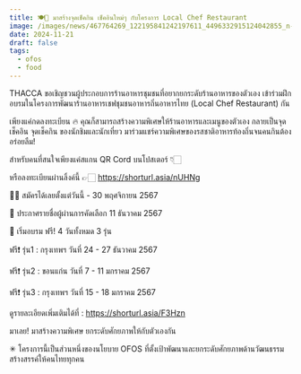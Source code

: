 ```yaml
---
title: 🍽️📸 มาสร้างจุดเช็คกิน เช็คอินใหม่ๆ กับโครงการ Local Chef Restaurant
image: /images/news/467764269_122195841242197611_4496332915124042855_n-2.jpg
date: 2024-11-21
draft: false
tags:
  - ofos
  - food
---
```

THACCA ขอเชิญชวนผู้ประกอบการร้านอาหารชุมชนที่อยากยกระดับร้านอาหารของตัวเอง เข้าร่วมฝึกอบรมในโครงการพัฒนาร้านอาหารเชฟชุมชนอาหารถิ่นอาหารไทย (Local Chef Restaurant) กัน



เพียงแค่กดลงทะเบียน 🔥 คุณก็สามารถสร้างความพิเศษให้ร้านอาหารและเมนูของตัวเอง กลายเป็นจุดเช็คอิน จุดเช็คกิน ของนักชิมและนักเที่ยว มาร่วมแชร์ความพิเศษของรสชาติอาหารท้องถิ่นจนคนกินต้องอร่อยลืม!



สำหรับคนที่สนใจเพียงแค่สแกน QR Cord บนโปสเตอร์ 👇🏻

หรือลงทะเบียนผ่านลิ้งค์นี้ 👉🏻 https://shorturl.asia/nUHNg



✍🏻 สมัครได้เลยตั้งแต่วันนี้ - 30 พฤศจิกายน 2567

📝 ประกาศรายชื่อผู้ผ่านการคัดเลือก 11 ธันวาคม 2567



📍 เริ่มอบรม ฟรี! 4 วันทั้งหมด 3 รุ่น

ฟรี❗️ รุ่น1 : กรุงเทพฯ วันที่ 24 - 27 ธันวาคม 2567

ฟรี❗️ รุ่น2 : ขอนแก่น วันที่ 7 - 11 มกราคม 2567

ฟรี❗️ รุ่น3 : กรุงเทพฯ วันที่ 15 - 18 มกราคม 2567



ดูรายละเอียดเพิ่มเติมได้ที่ : https://shorturl.asia/F3Hzn



มาเลย! มาสร้างความพิเศษ ยกระดับศักยภาพให้กับตัวเองกัน



✳︎ โครงการนี้เป็นส่วนหนึ่งของนโยบาย OFOS ที่ตั้งเป้าพัฒนาและยกระดับศักยภาพด้านวัฒนธรรมสร้างสรรค์ให้คนไทยทุกคน
